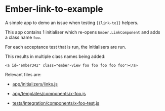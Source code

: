 # Ember-link-to-example

A simple app to demo an issue when testing `{{link-to}}` helpers.

This app contains 1 initialiser which re-opens `Ember.LinkComponent` and adds a class name `foo`.

For each acceptance test that is run, the Initialisers are run.

This results in multiple class names being added:

	<a id="ember342" class="ember-view foo foo foo foo foo"></a>


Relevant files are:

* [app/initializers/links.js](app/initializers/links.js)

* [app/templates/components/x-foo.js](app/templates/components/x-foo.js)

* [tests/integration/components/x-foo-test.js](tests/integration/components/x-foo-test.js)

